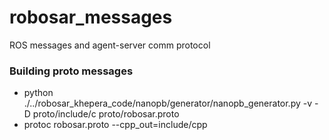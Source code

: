 # robosar_messages
ROS messages and agent-server comm protocol

### Building proto messages

* python ./../robosar_khepera_code/nanopb/generator/nanopb_generator.py -v -D proto/include/c proto/robosar.proto
* protoc robosar.proto --cpp_out=include/cpp
